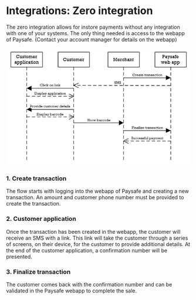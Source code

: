 # Integrations: Zero integration

The zero integration allows for instore payments without any integration with one of your systems. The only thing needed is access to the webapp of Paysafe. (Contact your account manager for details on the webapp)

![Zero integration flow](./../assets/images/zero-integration-flow.png "Zero integration flow")

### 1. Create transaction
The flow starts with logging into the webapp of Paysafe and creating a new transaction. An amount and customer phone number must be provided to create the transaction.

### 2. Customer application
Once the transaction has been created in the webapp, the customer will receive an SMS with a link. This link will take the customer through a series of screens, on their device, for the customer to provide additional details. At the end of the customer application, a confirmation number will be presented.

### 3. Finalize transaction
The customer comes back with the confirmation number and can be validated in the Paysafe webapp to complete the sale.
